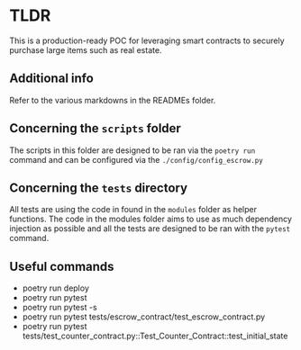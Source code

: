 # TLDR

This is a production-ready POC for leveraging smart contracts to securely purchase large items such as real estate.

## Additional info

Refer to the various markdowns in the READMEs folder.

## Concerning the `scripts` folder

The scripts in this folder are designed to be ran via the `poetry run` command and can be configured via the `./config/config_escrow.py`

## Concerning the `tests` directory

All tests are using the code in found in the `modules` folder as helper functions. The code in the modules folder aims to use as much dependency injection as possible and all the tests are designed to be ran with the `pytest` command.

## Useful commands

- poetry run deploy
- poetry run pytest <!-- test WITHOUT console output -->
- poetry run pytest -s <!-- test with console output -->
- poetry run pytest tests/escrow_contract/test_escrow_contract.py
- poetry run pytest tests/test_counter_contract.py::Test_Counter_Contract::test_initial_state
